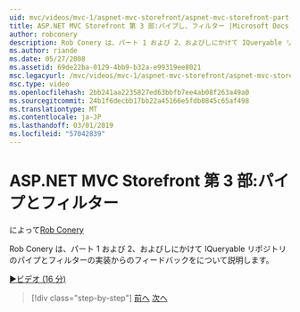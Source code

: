 ```yaml
---
uid: mvc/videos/mvc-1/aspnet-mvc-storefront/aspnet-mvc-storefront-part-3-pipes-and-filters
title: ASP.NET MVC Storefront 第 3 部:パイプし、フィルター |Microsoft Docs
author: robconery
description: Rob Conery は、パート 1 および 2、およびしにかけて IQueryable リポジトリのパイプとフィルターの実装からのフィードバックをについて説明します。
ms.author: riande
ms.date: 05/27/2008
ms.assetid: 69de22ba-0129-4bb9-b32a-e99319ee8021
msc.legacyurl: /mvc/videos/mvc-1/aspnet-mvc-storefront/aspnet-mvc-storefront-part-3-pipes-and-filters
msc.type: video
ms.openlocfilehash: 2bb241aa2235827ed63bbfb7ee4ab08f263a49a0
ms.sourcegitcommit: 24b1f6decbb17bb22a45166e5fdb0845c65af498
ms.translationtype: MT
ms.contentlocale: ja-JP
ms.lasthandoff: 03/01/2019
ms.locfileid: "57042839"
---
```

<a name="aspnet-mvc-storefront-part-3-pipes-and-filters"></a>ASP.NET MVC Storefront 第 3 部:パイプとフィルター
====================
によって[Rob Conery](https://github.com/robconery)

Rob Conery は、パート 1 および 2、およびしにかけて IQueryable リポジトリのパイプとフィルターの実装からのフィードバックをについて説明します。

[&#9654;ビデオ (16 分)](https://channel9.msdn.com/Blogs/ASP-NET-Site-Videos/aspnet-mvc-storefront-part-3-pipes-and-filters)

> [!div class="step-by-step"]
> [前へ](aspnet-mvc-storefront-part-2-the-repository-pattern.md)
> [次へ](aspnet-mvc-storefront-part-4-linq-to-sql-spike.md)
